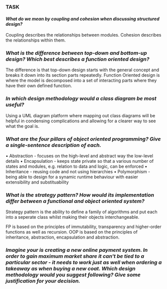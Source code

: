 ### TASK 

#### *What do we mean by coupling and cohesion when discussing structured design?*

Coupling describes the relationships between modules.
Cohesion describes the relationships within them.

### *What is the difference between top-down and bottom-up design? Which best describes a function oriented design?*

The difference is that top-down design starts with the general concept and breaks it down into its section parts repeatedly. 
Function Oriented design is where the model is decomposed into a set of interacting parts where they have their own defined function.

### *In which design methodology would a class diagram be most useful?*

Using a UML diagram platform where mapping out class diagrams will be helpful in condensing complications and allowing for a clearer way to see what the goal is.

### *What are the four pillars of object oriented programming? Give a single-sentence description of each.*

• Abstraction - focuses on the high-level and abstract way the low-level details
• Encapsulation - keeps state private so that a various number of states and modules, e.g. relation to data and logic, can be enforced
• Inheritance - reusing code and not using hierarchies
• Polymorphism - being able to design for a synamic runtime behaviour with easier extensibility and substituability

### *What is the strategy pattern? How would its implementation differ between a functional and object oriented system?*

Strategy pattern is the ability to define a family of algorithms and put each into a seperate class whilst making their objects interchangeable.

FP is based on the principles of immutability, transparency and higher-order functions as well as recursion. OOP is based on the principles of inheritance, abstraction, encapsulation and abstraction.

### *Imagine your is creating a new online payment system. In order to gain maximum market share it can't be tied to a particular sector - it needs to work just as well when ordering a takeaway as when buying a new coat. Which design methodology would you suggest following? Give some justification for your decision.*

